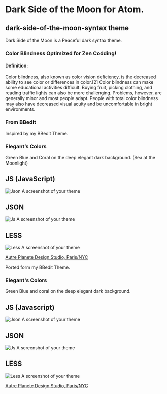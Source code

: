 # Dark Side of the Moon for Atom.

## dark-side-of-the-moon-syntax theme

Dark Side of the Moon is a Peaceful dark syntax theme.

### Color Blindness Optimized for Zen Codding!

#### Definition: 

Color blindness, also known as color vision deficiency, is the decreased ability to see color or differences in color.[2] Color blindness can make some educational activities difficult. Buying fruit, picking clothing, and reading traffic lights can also be more challenging. Problems, however, are generally minor and most people adapt. People with total color blindness may also have decreased visual acuity and be uncomfortable in bright environments.

### From BBedit

Inspired by my BBedit Theme.

### Elegant’s Colors 

Green Blue and Coral on the deep elegant dark background. (Sea at the Moonlight)

## JS (JavaScript)

![Json A screenshot of your theme](https://raw.githubusercontent.com/thierryc/dark-side-of-the-moon-syntax/master/img/js_screen.png)

## JSON

![Js A screenshot of your theme](https://raw.githubusercontent.com/thierryc/dark-side-of-the-moon-syntax/master/img/json_screen.png)

## LESS

![Less A screenshot of your theme](https://raw.githubusercontent.com/thierryc/dark-side-of-the-moon-syntax/master/img/less_screen.png)



[Autre Planete Design Studio, Paris/NYC](http://www.autreplanete.com/)

Ported form my BBedit Theme.

### Elegant's Colors 

Green Blue and coral on the deep elegant dark background.

## JS (Javascript)

![Json A screenshot of your theme](https://raw.githubusercontent.com/thierryc/dark-side-of-the-moon-syntax/master/img/js_screen.png)

## JSON

![Js A screenshot of your theme](https://raw.githubusercontent.com/thierryc/dark-side-of-the-moon-syntax/master/img/json_screen.png)

## LESS

![Less A screenshot of your theme](https://raw.githubusercontent.com/thierryc/dark-side-of-the-moon-syntax/master/img/less_screen.png)



[Autre Planete Design Studio, Paris/NYC](http://www.autreplanete.com/)
